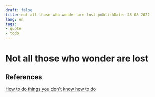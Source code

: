 ```yaml
---
draft: false
title: not all those who wonder are lost publishDate: 28-08-2022
lang: en
tags:
- quote
- todo
---
```


# Not all those who wonder are lost







## References

[How to do things you don't know how to do](https://www.youtube.com/watch?v=8ExZIFWVG98&t=5s)